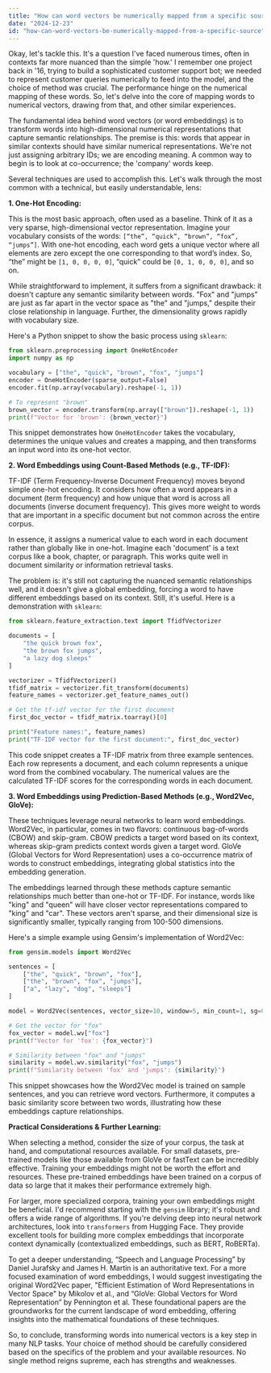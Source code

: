 ```yaml
---
title: "How can word vectors be numerically mapped from a specific source?"
date: "2024-12-23"
id: "how-can-word-vectors-be-numerically-mapped-from-a-specific-source"
---
```


Okay, let's tackle this. It's a question I've faced numerous times, often in contexts far more nuanced than the simple 'how.' I remember one project back in '16, trying to build a sophisticated customer support bot; we needed to represent customer queries numerically to feed into the model, and the choice of method was crucial. The performance hinge on the numerical mapping of these words. So, let's delve into the core of mapping words to numerical vectors, drawing from that, and other similar experiences.

The fundamental idea behind word vectors (or word embeddings) is to transform words into high-dimensional numerical representations that capture semantic relationships. The premise is this: words that appear in similar contexts should have similar numerical representations. We're not just assigning arbitrary IDs; we are encoding meaning. A common way to begin is to look at co-occurrence; the 'company' words keep.

Several techniques are used to accomplish this. Let's walk through the most common with a technical, but easily understandable, lens:

**1. One-Hot Encoding:**

This is the most basic approach, often used as a baseline. Think of it as a very sparse, high-dimensional vector representation. Imagine your vocabulary consists of the words: `[“the”, “quick”, “brown”, “fox”, “jumps”]`. With one-hot encoding, each word gets a unique vector where all elements are zero except the one corresponding to that word’s index. So, “the” might be `[1, 0, 0, 0, 0]`, “quick” could be `[0, 1, 0, 0, 0]`, and so on.

While straightforward to implement, it suffers from a significant drawback: it doesn't capture any semantic similarity between words. "Fox" and "jumps" are just as far apart in the vector space as "the" and "jumps," despite their close relationship in language. Further, the dimensionality grows rapidly with vocabulary size.

Here's a Python snippet to show the basic process using `sklearn`:

```python
from sklearn.preprocessing import OneHotEncoder
import numpy as np

vocabulary = ["the", "quick", "brown", "fox", "jumps"]
encoder = OneHotEncoder(sparse_output=False)
encoder.fit(np.array(vocabulary).reshape(-1, 1))

# To represent "brown"
brown_vector = encoder.transform(np.array(["brown"]).reshape(-1, 1))
print(f"Vector for 'brown': {brown_vector}")
```

This snippet demonstrates how `OneHotEncoder` takes the vocabulary, determines the unique values and creates a mapping, and then transforms an input word into its one-hot vector.

**2. Word Embeddings using Count-Based Methods (e.g., TF-IDF):**

TF-IDF (Term Frequency-Inverse Document Frequency) moves beyond simple one-hot encoding. It considers how often a word appears in a document (term frequency) and how unique that word is across all documents (inverse document frequency). This gives more weight to words that are important in a specific document but not common across the entire corpus.

In essence, it assigns a numerical value to each word in each document rather than globally like in one-hot. Imagine each 'document' is a text corpus like a book, chapter, or paragraph. This works quite well in document similarity or information retrieval tasks.

The problem is: it's still not capturing the nuanced semantic relationships well, and it doesn't give a global embedding, forcing a word to have different embeddings based on its context. Still, it's useful. Here is a demonstration with `sklearn`:

```python
from sklearn.feature_extraction.text import TfidfVectorizer

documents = [
    "the quick brown fox",
    "the brown fox jumps",
    "a lazy dog sleeps"
]

vectorizer = TfidfVectorizer()
tfidf_matrix = vectorizer.fit_transform(documents)
feature_names = vectorizer.get_feature_names_out()

# Get the tf-idf vector for the first document
first_doc_vector = tfidf_matrix.toarray()[0]

print("Feature names:", feature_names)
print("TF-IDF vector for the first document:", first_doc_vector)
```

This code snippet creates a TF-IDF matrix from three example sentences. Each row represents a document, and each column represents a unique word from the combined vocabulary. The numerical values are the calculated TF-IDF scores for the corresponding words in each document.

**3. Word Embeddings using Prediction-Based Methods (e.g., Word2Vec, GloVe):**

These techniques leverage neural networks to learn word embeddings. Word2Vec, in particular, comes in two flavors: continuous bag-of-words (CBOW) and skip-gram. CBOW predicts a target word based on its context, whereas skip-gram predicts context words given a target word. GloVe (Global Vectors for Word Representation) uses a co-occurrence matrix of words to construct embeddings, integrating global statistics into the embedding generation.

The embeddings learned through these methods capture semantic relationships much better than one-hot or TF-IDF. For instance, words like "king" and "queen" will have closer vector representations compared to "king" and "car". These vectors aren't sparse, and their dimensional size is significantly smaller, typically ranging from 100-500 dimensions.

Here's a simple example using Gensim's implementation of Word2Vec:

```python
from gensim.models import Word2Vec

sentences = [
    ["the", "quick", "brown", "fox"],
    ["the", "brown", "fox", "jumps"],
    ["a", "lazy", "dog", "sleeps"]
]

model = Word2Vec(sentences, vector_size=10, window=5, min_count=1, sg=0) # sg = 0 for CBOW, 1 for skip-gram

# Get the vector for "fox"
fox_vector = model.wv["fox"]
print(f"Vector for 'fox': {fox_vector}")

# Similarity between "fox" and "jumps"
similarity = model.wv.similarity("fox", "jumps")
print(f"Similarity between 'fox' and 'jumps': {similarity}")
```
This snippet showcases how the Word2Vec model is trained on sample sentences, and you can retrieve word vectors. Furthermore, it computes a basic similarity score between two words, illustrating how these embeddings capture relationships.

**Practical Considerations & Further Learning:**

When selecting a method, consider the size of your corpus, the task at hand, and computational resources available. For small datasets, pre-trained models like those available from GloVe or fastText can be incredibly effective. Training your embeddings might not be worth the effort and resources. These pre-trained embeddings have been trained on a corpus of data so large that it makes their performance extremely high.

For larger, more specialized corpora, training your own embeddings might be beneficial. I'd recommend starting with the `gensim` library; it's robust and offers a wide range of algorithms. If you're delving deep into neural network architectures, look into `transformers` from Hugging Face. They provide excellent tools for building more complex embeddings that incorporate context dynamically (contextualized embeddings, such as BERT, RoBERTa).

To get a deeper understanding, “Speech and Language Processing” by Daniel Jurafsky and James H. Martin is an authoritative text. For a more focused examination of word embeddings, I would suggest investigating the original Word2Vec paper, "Efficient Estimation of Word Representations in Vector Space" by Mikolov et al., and “GloVe: Global Vectors for Word Representation” by Pennington et al. These foundational papers are the groundworks for the current landscape of word embedding, offering insights into the mathematical foundations of these techniques.

So, to conclude, transforming words into numerical vectors is a key step in many NLP tasks. Your choice of method should be carefully considered based on the specifics of the problem and your available resources. No single method reigns supreme, each has strengths and weaknesses.
